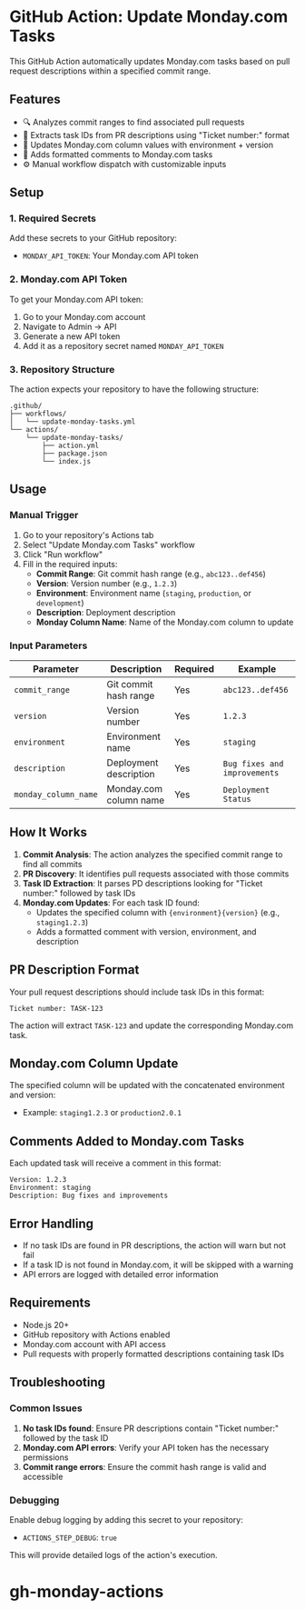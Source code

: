 # GitHub Action: Update Monday.com Tasks

This GitHub Action automatically updates Monday.com tasks based on pull request descriptions within a specified commit range.

## Features

- 🔍 Analyzes commit ranges to find associated pull requests
- 📝 Extracts task IDs from PR descriptions using "Ticket number:" format
- 🔄 Updates Monday.com column values with environment + version
- 💬 Adds formatted comments to Monday.com tasks
- ⚙️ Manual workflow dispatch with customizable inputs

## Setup

### 1. Required Secrets

Add these secrets to your GitHub repository:

- `MONDAY_API_TOKEN`: Your Monday.com API token

### 2. Monday.com API Token

To get your Monday.com API token:

1. Go to your Monday.com account
2. Navigate to Admin → API
3. Generate a new API token
4. Add it as a repository secret named `MONDAY_API_TOKEN`

### 3. Repository Structure

The action expects your repository to have the following structure:

```
.github/
├── workflows/
│   └── update-monday-tasks.yml
└── actions/
    └── update-monday-tasks/
        ├── action.yml
        ├── package.json
        └── index.js
```

## Usage

### Manual Trigger

1. Go to your repository's Actions tab
2. Select "Update Monday.com Tasks" workflow
3. Click "Run workflow"
4. Fill in the required inputs:
   - **Commit Range**: Git commit hash range (e.g., `abc123..def456`)
   - **Version**: Version number (e.g., `1.2.3`)
   - **Environment**: Environment name (`staging`, `production`, or `development`)
   - **Description**: Deployment description
   - **Monday Column Name**: Name of the Monday.com column to update

### Input Parameters

| Parameter | Description | Required | Example |
|-----------|-------------|----------|---------|
| `commit_range` | Git commit hash range | Yes | `abc123..def456` |
| `version` | Version number | Yes | `1.2.3` |
| `environment` | Environment name | Yes | `staging` |
| `description` | Deployment description | Yes | `Bug fixes and improvements` |
| `monday_column_name` | Monday.com column name | Yes | `Deployment Status` |

## How It Works

1. **Commit Analysis**: The action analyzes the specified commit range to find all commits
2. **PR Discovery**: It identifies pull requests associated with those commits
3. **Task ID Extraction**: It parses PD descriptions looking for "Ticket number:" followed by task IDs
4. **Monday.com Updates**: For each task ID found:
   - Updates the specified column with `{environment}{version}` (e.g., `staging1.2.3`)
   - Adds a formatted comment with version, environment, and description

## PR Description Format

Your pull request descriptions should include task IDs in this format:

```
Ticket number: TASK-123
```

The action will extract `TASK-123` and update the corresponding Monday.com task.

## Monday.com Column Update

The specified column will be updated with the concatenated environment and version:
- Example: `staging1.2.3` or `production2.0.1`

## Comments Added to Monday.com Tasks

Each updated task will receive a comment in this format:

```
Version: 1.2.3
Environment: staging
Description: Bug fixes and improvements
```

## Error Handling

- If no task IDs are found in PR descriptions, the action will warn but not fail
- If a task ID is not found in Monday.com, it will be skipped with a warning
- API errors are logged with detailed error information

## Requirements

- Node.js 20+
- GitHub repository with Actions enabled
- Monday.com account with API access
- Pull requests with properly formatted descriptions containing task IDs

## Troubleshooting

### Common Issues

1. **No task IDs found**: Ensure PR descriptions contain "Ticket number:" followed by the task ID
2. **Monday.com API errors**: Verify your API token has the necessary permissions
3. **Commit range errors**: Ensure the commit hash range is valid and accessible

### Debugging

Enable debug logging by adding this secret to your repository:
- `ACTIONS_STEP_DEBUG`: `true`

This will provide detailed logs of the action's execution.
# gh-monday-actions
